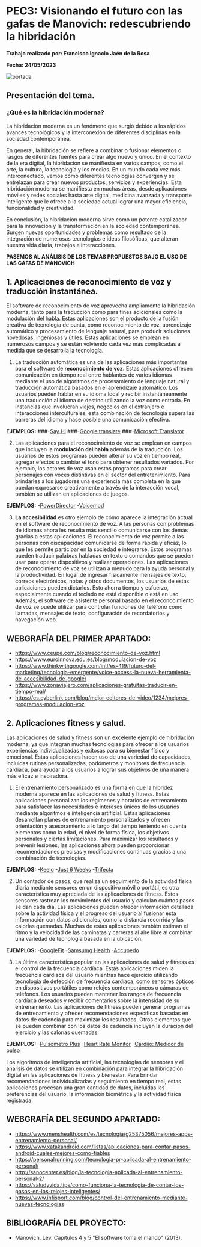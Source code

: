 # PEC3: Visionando el futuro con las gafas de Manovich: redescubriendo la hibridación

**Trabajo realizado por: Francisco Ignacio Jaén de la Rosa** 

**Fecha: 24/05/2023**

![portada](https://rbl-prod-blog-bucket.s3.ap-south-1.amazonaws.com/wp-content/uploads/2020/04/21133528/how-to-make-fitness-affordable-using-digital-apps-mob.jpg)


## Presentación del tema.
### ¿Qué es la hibridación moderna?

La hibridación moderna es un fenómeno que surgió debido a los rápidos avances tecnológicos y la interconexión de diferentes disciplinas en la sociedad contemporánea. 

En general, la hibridación se refiere a combinar o fusionar elementos o rasgos de diferentes fuentes para crear algo nuevo y único. En el contexto de la era digital, la hibridación se manifiesta en varios campos, como el arte, la cultura, la tecnología y los medios. En un mundo cada vez más interconectado, vemos cómo diferentes tecnologías convergen y se entrelazan para crear nuevos productos, servicios y experiencias. Esta hibridación moderna se manifiesta en muchas áreas, desde aplicaciones móviles y redes sociales hasta arte digital, medicina avanzada y transporte inteligente que le ofrece a la sociedad actual lograr una mayor eficiencia, funcionalidad y creatividad. 

En conclusión, la hibridación moderna sirve como un potente catalizador para la innovación y la transformación en la sociedad contemporánea. Surgen nuevas oportunidades y problemas como resultado de la integración de numerosas tecnologías e ideas filosóficas, que alteran nuestra vida diaria, trabajos e interacciones.


**PASEMOS AL ANÁLISIS DE LOS TEMAS PROPUESTOS BAJO EL USO DE LAS GAFAS DE MANOVICH**

## 1. **Aplicaciones de reconocimiento de voz y traducción instantánea.**

El software de reconocimiento de voz aprovecha ampliamente la hibridación moderna, tanto para la traducción como para fines adicionales como la modulación del habla. Estas aplicaciones son el producto de la fusión creativa de tecnología de punta, como reconocimiento de voz, aprendizaje automático y procesamiento de lenguaje natural, para producir soluciones novedosas, ingeniosas y útiles. Estas aplicaciones se emplean en numerosos campos y se están volviendo cada vez más complicadas a medida que se desarrolla la tecnología. 

1. La traducción automática es una de las aplicaciones más importantes para el software de **reconocimiento de voz.** Estas aplicaciones ofrecen comunicación en tiempo real entre hablantes de varios idiomas mediante el uso de algoritmos de procesamiento de lenguaje natural y traducción automática basados en el aprendizaje automático. Los usuarios pueden hablar en su idioma local y recibir instantáneamente una traducción al idioma de destino utilizando la voz como entrada. En instancias que involucran viajes, negocios en el extranjero e interacciones interculturales, esta combinación de tecnología supera las barreras del idioma y hace posible una comunicación efectiva.

**EJEMPLOS:**
###-[Say Hi](https://www.sayhi.com/es/translate/)
###-[Google translate](https://translate.google.es/?hl=es) 
###-[Microsoft Translator](https://www.microsoft.com/es-es/translator/)


2. Las aplicaciones para el reconocimiento de voz se emplean en campos que incluyen la **modulación del habla** además de la traducción. Los usuarios de estos programas pueden alterar su voz en tiempo real, agregar efectos o cambiar el tono para obtener resultados variados. Por ejemplo, los actores de voz usan estos programas para crear personajes con voces distintivas en el sector del entretenimiento. Para brindarles a los jugadores una experiencia más completa en la que puedan expresarse creativamente a través de la interacción vocal, también se utilizan en aplicaciones de juegos. 

**EJEMPLOS:**
-[PowerDirector](https://es.cyberlink.com/downloads/trials/powerdirector-video-editing-software/download_es_ES.html)
-[Voicemod](https://www.voicemod.net/es/) 

3. **La accesibilidad** es otro ejemplo de cómo aparece la integración actual en el software de reconocimiento de voz. A las personas con problemas de idiomas ahora les resulta más sencillo comunicarse con los demás gracias a estas aplicaciones. El reconocimiento de voz permite a las personas con discapacidad comunicarse de forma rápida y eficaz, lo que les permite participar en la sociedad e integrarse. Estos programas pueden traducir palabras habladas en texto o comandos que se pueden usar para operar dispositivos y realizar operaciones. Las aplicaciones de reconocimiento de voz se utilizan a menudo para la ayuda personal y la productividad. En lugar de ingresar físicamente mensajes de texto, correos electrónicos, notas y otros documentos, los usuarios de estas aplicaciones pueden dictarlos. Esto ahorra tiempo y esfuerzo, especialmente cuando el teclado no está disponible o está en uso. Además, el software de asistente personal basado en el reconocimiento de voz se puede utilizar para controlar funciones del teléfono como llamadas, mensajes de texto, configuración de recordatorios y navegación web.

## WEBGRAFÍA DEL PRIMER APARTADO:

- https://www.ceupe.com/blog/reconocimiento-de-voz.html
- https://www.euroinnova.edu.es/blog/modulacion-de-voz
- https://www.thinkwithgoogle.com/intl/es-419/futuro-del-marketing/tecnologia-emergente/voice-access-la-nueva-herramienta-de-accesibilidad-de-google/
- https://www.zonaviajero.com/aplicaciones-gratuitas-traducir-en-tiempo-real/
- https://es.cyberlink.com/blog/mejor-editores-de-video/1234/mejores-programas-modulacion-voz



## 2. **Aplicaciones fitness y salud.**

Las aplicaciones de salud y fitness son un excelente ejemplo de hibridación moderna, ya que integran muchas tecnologías para ofrecer a los usuarios experiencias individualizadas y exitosas para su bienestar físico y emocional. Estas aplicaciones hacen uso de una variedad de capacidades, incluidas rutinas personalizadas, podómetros y monitores de frecuencia cardíaca, para ayudar a los usuarios a lograr sus objetivos de una manera más eficaz e inspiradora. 

1. El entrenamiento personalizado es una forma en que la hibridez moderna aparece en las aplicaciones de salud y fitness. Estas aplicaciones personalizan los regímenes y horarios de entrenamiento para satisfacer las necesidades e intereses únicos de los usuarios mediante algoritmos e inteligencia artificial. Estas aplicaciones desarrollan planes de entrenamiento personalizados y ofrecen orientación y asesoramiento a lo largo del tiempo teniendo en cuenta elementos como la edad, el nivel de forma física, los objetivos personales y ciertas limitaciones. Para maximizar los resultados y prevenir lesiones, las aplicaciones ahora pueden proporcionar recomendaciones precisas y modificaciones continuas gracias a una combinación de tecnologías.


**EJEMPLOS:**
-[Keelo](https://www.keelo.com/)
-[Just 6 Weeks](https://play.google.com/store/apps/details?id=alexcrusher.just6weeks.pushups&hl=es_419&gl=US) 
-[Trifecta](https://www.trifectanutrition.com/partner-crossfit)


2. Un contador de pasos, que realiza un seguimiento de la actividad física diaria mediante sensores en un dispositivo móvil o portátil, es otra característica muy apreciada de las aplicaciones de fitness. Estos sensores rastrean los movimientos del usuario y calculan cuántos pasos se dan cada día. Las aplicaciones pueden ofrecer información detallada sobre la actividad física y el progreso del usuario al fusionar esta información con datos adicionales, como la distancia recorrida y las calorías quemadas. Muchas de estas aplicaciones también estiman el ritmo y la velocidad de las caminatas y carreras al aire libre al combinar una variedad de tecnología basada en la ubicación.


**EJEMPLOS:**
-[GoogleFit](https://www.google.com/intl/es_es/fit/)
-[Samsumg Health](https://www.samsung.com/es/apps/samsung-health/) 
-[Accupedo](https://accupedo.com/)


3. La última característica popular en las aplicaciones de salud y fitness es el control de la frecuencia cardíaca. Estas aplicaciones miden la frecuencia cardíaca del usuario mientras hace ejercicio utilizando tecnología de detección de frecuencia cardíaca, como sensores ópticos en dispositivos portátiles como relojes contemporáneos o cámaras de teléfonos. Los usuarios pueden mantener los rangos de frecuencia cardíaca deseados y recibir comentarios sobre la intensidad de su entrenamiento. Las aplicaciones de fitness pueden generar programas de entrenamiento y ofrecer recomendaciones específicas basadas en datos de cadencia para maximizar los resultados. Otros elementos que se pueden combinar con los datos de cadencia incluyen la duración del ejercicio y las calorías quemadas. 

**EJEMPLOS:**
-[Pulsómetro Plus](https://play.google.com/store/apps/details?id=com.dungelin.heartrate&hl=es&gl=US)
-[Heart Rate Monitor](https://play.google.com/store/apps/details?id=com.repsi.heartrate&hl=en_US) 
-[Cardiio: Medidor de pulso](https://apps.apple.com/es/app/cardiio-medidor-de-pulso/id542891434) 

Los algoritmos de inteligencia artificial, las tecnologías de sensores y el análisis de datos se utilizan en combinación para integrar la hibridación digital en las aplicaciones de fitness y bienestar. Para brindar recomendaciones individualizadas y seguimiento en tiempo real, estas aplicaciones procesan una gran cantidad de datos, incluidas las preferencias del usuario, la información biométrica y la actividad física registrada.

## WEBGRAFÍA DEL SEGUNDO APARTADO:

- https://www.menshealth.com/es/tecnologia/g25375056/mejores-apps-entrenamiento-personal/
- https://www.xatakandroid.com/listas/aplicaciones-para-contar-pasos-android-cuales-mejores-como-fiables
- https://personalrunning.com/tecnologia-pr-aplicada-al-entrenamiento-personal/
- http://sanocenter.es/blog/la-tecnologia-aplicada-al-entrenamiento-personal-2/
- https://saludyvida.tips/como-funciona-la-tecnologia-de-contar-los-pasos-en-los-relojes-inteligentes/
- https://www.infisport.com/blog/control-del-entrenamiento-mediante-nuevas-tecnologias

## BIBLIOGRAFÍA DEL PROYECTO:
- Manovich, Lev. Capítulos 4 y 5 "El software toma el mando" (2013).
